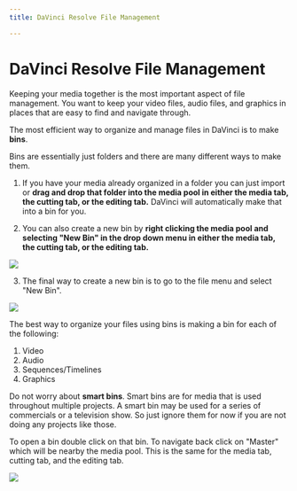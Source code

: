 ```yaml
---
title: DaVinci Resolve File Management

---
```


# DaVinci Resolve File Management

Keeping your media together is the most important aspect of file management. You want to keep your video files, audio files, and graphics in places that are easy to find and navigate through.

The most efficient way to organize and manage files in DaVinci is to make **bins**. 

Bins are essentially just folders and there are many different ways to make them.

1) If you have your media already organized in a folder you can just import or **drag and drop that folder into the media pool in either the media tab, the cutting tab, or the editing tab.** DaVinci will automatically make that into a bin for you. 

2) You can also create a new bin by **right clicking the media pool and selecting "New Bin" in the drop down menu in either the media tab, the cutting tab, or the editing tab.**

![](https://i.imgur.com/WxCsTD0.png)


3) The final way to create a new bin is to go to the file menu and select "New Bin".

![](https://i.imgur.com/OOhMnpS.png)



The best way to organize your files using bins is making a bin for each of the following:
1) Video
2) Audio
3) Sequences/Timelines
4) Graphics

Do not worry about **smart bins**. Smart bins are for media that is used throughout multiple projects. A smart bin may be used for a series of commercials or a television show. So just ignore them for now if you are not doing any projects like those. 

To open a bin double click on that bin. To navigate back click on "Master" which will be nearby the media pool. This is the same for the media tab, cutting tab, and the editing tab. 

![](https://i.imgur.com/kgL4oR6.png)